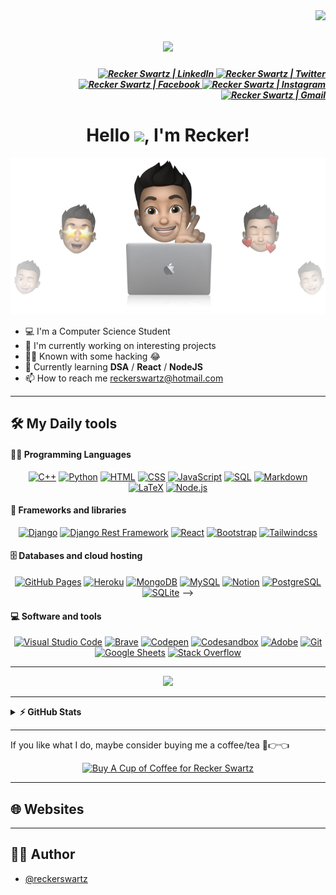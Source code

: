 <!-- Visitors Badge -->
<img align="right" src="https://visitor-badge.laobi.icu/badge?page_id=jacktherock.jacktherock">

<!-- Typing SVG -->
<h1 align="center">
  <a href="https://git.io/typing-svg">
    <img src="https://readme-typing-svg.herokuapp.com/?lines=Hello+Folks+!+Welcome+To+My+Profile+!&center=true&size=30&width=800"]
  </a>
</h1>

<!-- Profiles -->
<h5 align="right">
  <a href="https://www.linkedin.com/in/reckerswartz/" title="Recker Swartz | LinkedIn" target="_blank">
    <img alt="Recker Swartz | LinkedIn" width="22px" src="https://raw.githubusercontent.com/peterthehan/peterthehan/master/assets/linkedin.svg" />
  </a>
  <a href="https://twitter.com/reckerswartz" title="Recker Swartz | Twitter" target="_blank">
    <img alt="Recker Swartz | Twitter" width="22px" src="https://raw.githubusercontent.com/peterthehan/peterthehan/master/assets/twitter.svg" />
  </a>
  <a href="https://www.facebook.com/reckerswartz/" title="Recker Swartz | Facebook" target="_blank">
    <img alt="Recker Swartz | Facebook" width="24px" src="https://img.icons8.com/fluent/48/000000/facebook-new.svg" />
  </a>
  <a href="https://www.instagram.com/reckerswartz/" title="Recker Swartz | Instagram" target="_blank">
    <img alt="Recker Swartz | Instagram" width="26px" src="https://img.icons8.com/fluent/48/000000/instagram-new.svg" />
  </a>
  <a href="mailto:reckerswartz@hotmail.com" title="Recker Swartz | Gmail" target="_blank">
    <img alt="Recker Swartz | Gmail" width="25px" src="https://img.icons8.com/fluent/48/000000/gmail-new.svg" />
  </a>
</h5>



<!-- Hello -->
<h1 align="center">Hello <img src="https://media.giphy.com/media/hvRJCLFzcasrR4ia7z/giphy.gif" width="29px">, I'm Recker!</h1>
<p align="center"><img src="https://raw.githubusercontent.com/KevinPatel04/KevinPatel04/master/cover-thompson.png"></p>
<!-- About -->


<!-- Ideas -->
- 💻 I'm a Computer Science Student
- 🔭 I'm currently working on interesting projects
- 👨‍💻 Known with some hacking 😂
- 🌱 Currently learning **DSA** / **React** / **NodeJS**
- 📫 How to reach me <a href="mailto:reckerswartz@hotmail.com" target="_blank" title="Recker Swartz | Gmail">reckerswartz@hotmail.com
  </a>
---

<!-- Languages & Tools -->
## 🛠️ My Daily tools

#### 👨‍💻 Programming Languages

<p align="center">
    <!-- <a href="https://github.com/search?q=user%3ADenverCoder1+language%3Ac"><img alt="C" src="https://custom-icon-badges.herokuapp.com/badge/C-03599C.svg?logo=c-in-hexagon&logoColor=white"></a> -->
    <a href="https://github.com/search?q=user%3Areckerswartz+language%3Acpp"><img alt="C++" src="https://custom-icon-badges.herokuapp.com/badge/C++-9C033A.svg?logo=cpp2&logoColor=white"></a>
    <a href="https://github.com/search?q=user%3Areckerswartz+language%3Apython"><img alt="Python" src="https://img.shields.io/badge/Python-14354C.svg?logo=python&logoColor=white"></a>
    <a href="https://github.com/search?q=user%3Areckerswartz+language%3Ahtml"><img alt="HTML" src="https://img.shields.io/badge/HTML-E34F26.svg?logo=html5&logoColor=white"></a>
    <a href="https://github.com/search?q=user%3Areckerswartz+language%3Acss"><img alt="CSS" src="https://img.shields.io/badge/CSS-1572B6.svg?logo=css3&logoColor=white"></a>
    <a href="https://github.com/search?q=user%3Areckerswartz+language%3Ajavascript"><img alt="JavaScript" src="https://img.shields.io/badge/JavaScript-F7DF1E.svg?logo=javascript&logoColor=black"></a>
    <a href="https://github.com/search?q=user%3Areckerswartz+language%3Asql"><img alt="SQL" src="https://custom-icon-badges.herokuapp.com/badge/SQL-025E8C.svg?logo=database&logoColor=white"></a>
    <a href="https://github.com/search?q=user%3Areckerswartz+language%3Amarkdown"><img alt="Markdown" src="https://img.shields.io/badge/Markdown-000000.svg?logo=markdown&logoColor=white"></a>
    <a href="https://github.com/search?q=user%3Areckerswartz+language%3Atex"><img alt="LaTeX" src="https://img.shields.io/badge/LaTeX-008080.svg?logo=LaTeX&logoColor=white"></a>
    <a href="https://github.com/search?q=user%3Areckerswartz+language%3Ajavascript"><img alt="Node.js" src="https://img.shields.io/badge/Node.js-43853D.svg?logo=node.js&logoColor=white"></a>
</p>

#### 🧰 Frameworks and libraries

<p align="center">
    <a href="#"><img alt="Django" src="https://img.shields.io/badge/django-228B22.svg?logo=django"></a>
    <a href="#"><img alt="Django Rest Framework" src="https://img.shields.io/badge/djangorestframework-yellowgreen.svg?logo=django"></a>
    <a href="#"><img alt="React" src="https://img.shields.io/badge/React-20232a.svg?logo=react&logoColor=%2361DAFB"></a>
    <a href="#"><img alt="Bootstrap" src="https://img.shields.io/badge/Bootstrap-7952B3.svg?logo=bootstrap&logoColor=white"></a>
    <a href="#"><img alt="Tailwindcss" src="https://img.shields.io/badge/tailwindcss-blue.svg?logo=tailwindcss"></a>
</p>

#### 🗄️ Databases and cloud hosting

<p align="center">
    <a href="#"><img alt="GitHub Pages" src="https://img.shields.io/badge/GitHub%20Pages-327FC7.svg?logo=github&logoColor=white"></a>
    <a href="#"><img alt="Heroku" src="https://img.shields.io/badge/Heroku-430098.svg?logo=heroku&logoColor=white"></a>
    <a href="#"><img alt="MongoDB" src ="https://img.shields.io/badge/MongoDB-4ea94b.svg?logo=mongodb&logoColor=white"></a>
    <a href="#"><img alt="MySQL" src="https://img.shields.io/badge/MySQL-00f.svg?logo=mysql&logoColor=white"></a>
    <a href="#"><img alt="Notion" src="https://img.shields.io/badge/Notion-010101.svg?logo=notion&logoColor=white"></a>
    <a href="#"><img alt="PostgreSQL" src ="https://img.shields.io/badge/PostgreSQL-316192.svg?logo=postgresql&logoColor=white"></a>
    <a href="#"><img alt="SQLite" src ="https://img.shields.io/badge/SQLite-07405e.svg?logo=sqlite&logoColor=white"></a> -->
</p>

#### 💻 Software and tools

<p align="center">
    <a href="#"><img alt="Visual Studio Code" src="https://img.shields.io/badge/Visual%20Studio%20Code-0078d7.svg?logo=visual-studio-code&logoColor=white"></a>
    <a href="#"><img alt="Brave" src="https://img.shields.io/badge/-Brave-FB542B?logo=brave&logoColor=white"></a>
    <a href="#"><img alt="Codepen" src="https://img.shields.io/badge/Codepen-000000.svg?logo=codepen&logoColor=white"></a>
    <a href="#"><img alt="Codesandbox" src="https://img.shields.io/badge/Codesandbox-gray.svg?logo=codesandbox&logoColor=white"></a>
    <a href="#"><img alt="Adobe" src="https://img.shields.io/badge/Adobe%20-%23FF0000.svg?logo=adobe&logoColor=white"></a>
    <a href="#"><img alt="Git" src="https://img.shields.io/badge/Git%20-%23F05033.svg?logo=git&logoColor=white"></a>
    <a href="#"><img alt="Google Sheets" src="https://img.shields.io/badge/Google%20Sheets%20-%2334A853.svg?logo=google%20sheets&logoColor=white"></a>
    <a href="#"><img alt="Stack Overflow" src="https://img.shields.io/badge/-Stack%20Overflow-FE7A16?logo=stack-overflow&logoColor=white"></a>
</p>

---

<!-- Trophies -->
<p align="center">
  <img alig src="https://github-profile-trophy.vercel.app/?username=reckerswartz&row=1&column=5&rank=SSS,SS,S,AAA,AA,A,B,C,UNKNOWN,SECRET&theme=juicyfresh&no-bg=false&no-frame=false&margin-w=5&margin-h=0" />
</p>

---

<!-- GitHub Stats -->
<details>	
  <br />
  <summary><b>⚡ GitHub Stats</b></summary>
<br>
<p align=center>
  <div align=center>
    <!-- GitHub Streak -->
    <a href="https://github.com/reckerswartz/github-readme-streak-stats" title="Go to Source">
      <img align="left" width=396 src="https://github-readme-streak-stats.herokuapp.com/?user=reckerswartz&theme=react&border=61dafb&hide_border=false" alt="jacktherock" />
    </a>
    <!-- GitHub Stats -->
    <a href="https://github.com/reckerswartz/github-readme-stats" title="Go to Source">
      <img align="right" width=396 src="https://github-readme-stats.vercel.app/api?username=reckerswartz&include_all_commits=true&count_private=true&show_icons=true&theme=react&border_color=61dafb&hide_border=false" />
    </a>
  </div>
  <br><br><br><br><br><br><br><br><br>
  <div align=center>
    <!-- Language Stats -->
    <a href="https://github.com/reckerswartz/github-readme-stats">
      <img width=325 align="center" src="https://github-readme-stats.vercel.app/api/top-langs/?username=reckerswartz&title_color=61dafb&text_color=ffffff&icon_color=61dafb&bg_color=20232a&langs_count=10&layout=compact&border_color=61dafb&hide_border=false" />
    </a>
  </div>
  <br>
  <p align="center"><b>Note:</b> Top languages is only a metric of the languages my public code consists of and doesn't reflect experience or skill level.</p>
  <br>
  <!-- Contribution Graph -->
  <img src="https://activity-graph.herokuapp.com/graph?username=reckerswartz&theme=react-dark&bg_color=20232a&hide_border=true" width="100%"/>
</p>
</details>

---

<!-- Buy me a Coffee -->
If you like what I do, maybe consider buying me a coffee/tea 🥺👉👈

<div align="center">
    <a href="https://www.buymeacoffee.com/reckerswartz" target="_blank"><img src="https://cdn.buymeacoffee.com/buttons/v2/default-violet.png" alt="Buy A Cup of Coffee for Recker Swartz" width="170" ></a>
</div>

---

## 🌐 Websites


---

## 🙋‍♂️ Author

- [@reckerswartz](https://www.github.com/reckerswartz)
